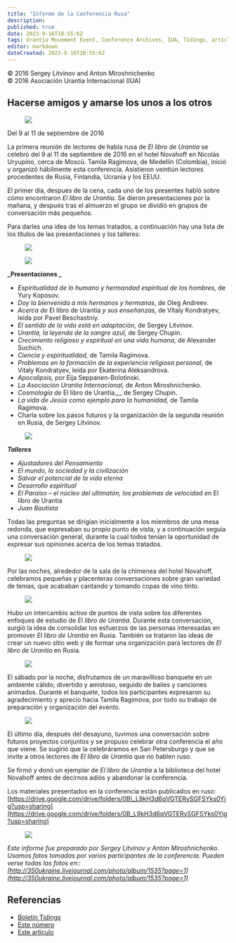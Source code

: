 ```yaml
---
title: "Informe de la Conferencia Rusa"
description: 
published: true
date: 2023-9-16T10:55:6Z
tags: Urantia Movement Event, Conference Archives, IUA, Tidings, article
editor: markdown
dateCreated: 2023-9-16T10:55:6Z
---
```


<p class="v-card v-sheet theme--light grey lighten-3 px-2">© 2016 Sergey Litvinov and Anton Miroshnichenko<br>© 2016 Asociación Urantia Internacional (IUA)</p>


## Hacerse amigos y amarse los unos a los otros

<figure id="Figure_1" class="image urantiapedia image-style-align-left">
<img src="/image/article/IUA_Tidings/Moscow7-300x400.jpg">
</figure>

Del 9 al 11 de septiembre de 2016

La primera reunión de lectores de habla rusa de _El libro de Urantia_ se celebró del 9 al 11 de septiembre de 2016 en el hotel Novahoff en Nicolás Uryupino, cerca de Moscú. Tamila Ragimova, de Medellín (Colombia), inició y organizó hábilmente esta conferencia. Asistieron veintiún lectores procedentes de Rusia, Finlandia, Ucrania y los EEUU.

El primer día, después de la cena, cada uno de los presentes habló sobre cómo encontraron _El libro de Urantia_. Se dieron presentaciones por la mañana, y después tras el almuerzo el grupo se dividió en grupos de conversación más pequeños.

Para darles una idea de los temas tratados, a continuación hay una lista de los títulos de las presentaciones y los talleres:

<figure id="Figure_2" class="image urantiapedia">
<img src="/image/article/IUA_Tidings/Moscow8.jpg">
</figure>

<figure id="Figure_2b" class="image urantiapedia image-style-align-right">
<img src="/image/article/IUA_Tidings/Moscow12-300x400.jpg">
</figure>

**_Presentaciones _**

- _Espiritualidad de lo humano y hermandad espiritual de los hombres,_ de Yury Koposov.
- _Doy la bienvenida a mis hermanos y hermanas_, de Oleg Andreev.
- _Acerca de_ El libro de Urantia _y sus enseñanzas,_ de Vitaly Kondratyev, leída por Pavel Beschastniy.
- _El sentido de la vida está en adaptación,_ de Sergey Litvinov.
- _Urantia, la leyenda de la sangre azul,_ de Sergey Chupin.
- _Crecimiento religioso y espiritual en una vida humana,_ de Alexander Suchich.
- _Ciencia y espiritualidad,_ de Tamila Ragimova.
- _Problemas en la formación de la experiencia religiosa personal,_ de Vitaly Kondratyev, leída por Ekaterina Aleksandrova.
- _Apocalipsis,_ por Eija Seppanen-Bolotinski.
- _La Asociación Urantia Internacional,_ de Anton Miroshnichenko.
- _Cosmología de_ El libro de Urantia_,_ de Sergey Chupin.
- _La vida de Jesús como ejemplo para la humanidad,_ de Tamila Ragimova.
- Charla sobre los pasos futuros y la organización de la segunda reunión en Rusia, de Sergey Litvinov.

<figure id="Figure_3" class="image urantiapedia image-style-align-right">
<img src="/image/article/IUA_Tidings/Moscow15-300x169.jpg">
</figure>

**_Talleres_**

- _Ajustadores del Pensamiento_
- _El mundo, la sociedad y la civilización_
- _Salvar el potencial de la vida eterna_
- _Desarrollo espiritual_
- _El Paraíso – el núcleo del ultimatón, los problemas de velocidad en_ El libro de Urantia
- _Juan Bautista_

Todas las preguntas se dirigían inicialmente a los miembros de una mesa redonda, que expresaban su propio punto de vista, y a continuación seguía una conversación general, durante la cual todos tenían la oportunidad de expresar sus opiniones acerca de los temas tratados.

<figure id="Figure_4" class="image urantiapedia image-style-align-left">
<img src="/image/article/IUA_Tidings/Moscow14-150x150.jpg">
</figure>

Por las noches, alrededor de la sala de la chimenea del hotel Novahoff, celebramos pequeñas y placenteras conversaciones sobre gran variedad de temas, que acababan cantando y tomando copas de vino tinto.

<figure id="Figure_5" class="image urantiapedia image-style-align-right">
<img src="/image/article/IUA_Tidings/Moscow11-300x225.jpg">
</figure>

Hubo un intercambio activo de puntos de vista sobre los diferentes enfoques de estudio de _El libro de Urantia_. Durante esta conversación, surgió la idea de consolidar los esfuerzos de las personas interesadas en promover _El libro de Urantia_ en Rusia. También se trataron las ideas de crear un nuevo sitio web y de formar una organización para lectores de _El libro de Urantia_ en Rusia.

<figure id="Figure_6" class="image urantiapedia image-style-align-left">
<img src="/image/article/IUA_Tidings/Moscow21-150x150.jpg">
</figure>

El sábado por la noche, disfrutamos de un maravilloso banquete en un ambiente cálido, divertido y amistoso, seguido de bailes y canciones animados. Durante el banquete, todos los participantes expresaron su agradecimiento y aprecio hacia Tamila Ragimova, por todo su trabajo de preparación y organización del evento.

<figure id="Figure_7" class="image urantiapedia image-style-align-right">
<img src="/image/article/IUA_Tidings/Moscow1-150x150.jpg">
</figure>

El último día, después del desayuno, tuvimos una conversación sobre futuros proyectos conjuntos y se propuso celebrar otra conferencia el año que viene. Se sugirió que la celebráramos en San Petersburgo y que se invite a otros lectores de _El libro de Urantia_ que no hablen ruso.

Se firmó y donó un ejemplar de _El libro de Urantia_ a la biblioteca del hotel Novahoff antes de decirnos adiós y abandonar la conferencia.

Los materiales presentados en la conferencia están publicados en ruso: [https://drive.google.com/drive/folders/0B\_L9kH3d6qVGTERySGFSYks0Yjg?usp=sharing](https://drive.google.com/drive/folders/0B_L9kH3d6qVGTERySGFSYks0Yjg?usp=sharing)

<figure id="Figure_8" class="image urantiapedia">
<img src="/image/article/IUA_Tidings/Moscow22.jpg">
</figure>

_Este informe fue preparado por Sergey Litvinov y Anton Miroshnichenko. Usamos fotos tomadas por varios participantes de la conferencia. Pueden verse todas las fotos en:: [http://350ukraine.livejournal.com/photo/album/1535?page=1](http://350ukraine.livejournal.com/photo/album/1535?page=1)_

## Referencias

- [Boletín Tidings](https://urantia-association.org/acerca-del-boletin-tidings/?lang=es)
- [Este número](https://urantia-association.org/newsletter/tidings-noviembre-2016/?lang=es)
- [Este artículo](https://urantia-association.org/informe-de-la-conferencia-rusa/?lang=es)

